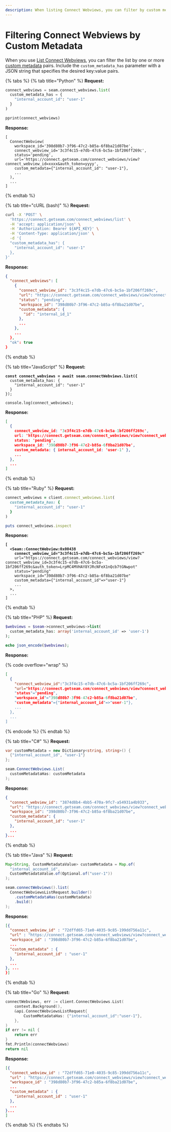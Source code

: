 ```yaml
---
description: When listing Connect Webviews, you can filter by custom metadata.
---
```


# Filtering Connect Webviews by Custom Metadata

When you use [List Connect Webviews](../../api-clients/connect-webviews/list-connect-webviews.md), you can filter the list by one or more [custom metadata](attaching-custom-data-to-the-connect-webview.md) pairs. Include the `custom_metadata_has` parameter with a JSON string that specifies the desired key:value pairs.

{% tabs %}
{% tab title="Python" %}
**Request:**

```python
connect_webviews = seam.connect_webviews.list(
  custom_metadata_has = {
    "internal_account_id": "user-1"
  }
)

pprint(connect_webviews)
```

**Response:**

```
[
  ConnectWebview(
    workspace_id='398d80b7-3f96-47c2-b85a-6f8ba21d07be',
    connect_webview_id='3c3f4c15-e7db-47c6-bc5a-1bf206ff269c',
    status='pending',
    url='https://connect.getseam.com/connect_webviews/view?connect_webview_id=xxxx&auth_token=yyyy',
    custom_metadata={"internal_account_id": "user-1"},
    ...
  ),
  ...
]
```
{% endtab %}

{% tab title="cURL (bash)" %}
**Request:**

```bash
curl -X 'POST' \
  'https://connect.getseam.com/connect_webviews/list' \
  -H 'accept: application/json' \
  -H 'Authorization: Bearer ${API_KEY}' \
  -H 'Content-Type: application/json' \
  -d '{
  "custom_metadata_has": {
    "internal_account_id": "user-1"
  },
}'
```

**Response:**

```json
{
  "connect_webviews": [
    {
      "connect_webview_id": "3c3f4c15-e7db-47c6-bc5a-1bf206ff269c",
      "url": "https://connect.getseam.com/connect_webviews/view?connect_webview_id=3c3f4c15-e7db-47c6-bc5a-1bf206ff269c&auth_token=LrpMC4MVHAY8YJRcNFeX1nQcb7tGNwpot",
      "status": "pending",
      "workspace_id": "398d80b7-3f96-47c2-b85a-6f8ba21d07be",
      "custom_metadata": {
        "id": "internal_id_1"
      },
      ...
    },
    ...
  },
  "ok": true
}
```
{% endtab %}

{% tab title="JavaScript" %}
**Request:**

<pre class="language-javascript"><code class="lang-javascript"><strong>const connect_webviews = await seam.connectWebviews.list({
</strong>  custom_metadata_has: {
    "internal_account_id": "user-1"
  }
});

console.log(connect_webviews);
</code></pre>

**Response:**

```json
[
  {
    connect_webview_id: '3c3f4c15-e7db-47c6-bc5a-1bf206ff269c',
    url: 'https://connect.getseam.com/connect_webviews/view?connect_webview_id=3c3f4c15-e7db-47c6-bc5a-1bf206ff269c&auth_token=LrpMC4MVHAY8YJRcNFeX1nQcb7tGNwpot',
    status: 'pending',
    workspace_id: '398d80b7-3f96-47c2-b85a-6f8ba21d07be',
    custom_metadata: { internal_account_id: 'user-1' },
    ...
  },
  ...
]
```
{% endtab %}

{% tab title="Ruby" %}
**Request:**

```ruby
connect_webviews = client.connect_webviews.list(
  custom_metadata_has: {
    "internal_account_id": "user-1"
  }
)

puts connect_webviews.inspect
```

**Response:**

<pre><code><strong>[
</strong><strong>  &#x3C;Seam::ConnectWebview:0x00438
</strong><strong>    connect_webview_id="3c3f4c15-e7db-47c6-bc5a-1bf206ff269c"
</strong>    url="https://connect.getseam.com/connect_webviews/view?connect_webview_id=3c3f4c15-e7db-47c6-bc5a-1bf206ff269c&#x26;auth_token=LrpMC4MVHAY8YJRcNFeX1nQcb7tGNwpot"
    status="pending"
    workspace_id="398d80b7-3f96-47c2-b85a-6f8ba21d07be"
    custom_metadata={"internal_account_id"=>"user-1"}
    ...
  >,
  ...
]
</code></pre>
{% endtab %}

{% tab title="PHP" %}
**Request:**

```php
$webviews = $seam->connect_webviews->list(
  custom_metadata_has: array('internal_account_id' => 'user-1')
);

echo json_encode($webviews);
```

**Response:**

{% code overflow="wrap" %}
```json
[
  {
    "connect_webview_id":"3c3f4c15-e7db-47c6-bc5a-1bf206ff269c",
    "url="https://connect.getseam.com/connect_webviews/view?connect_webview_id=xxxx&auth_token=yyyy",
    "status"="pending",
    "workspace_id"="398d80b7-3f96-47c2-b85a-6f8ba21d07be",
    "custom_metadata"={"internal_account_id"=>"user-1"},
    ...
  },
  ...
]
```
{% endcode %}
{% endtab %}

{% tab title="C#" %}
**Request:**

```csharp
var customMetadata = new Dictionary<string, string>() {
  {"internal_account_id", "user-1"}
};

seam.ConnectWebviews.List(
  customMetadataHas: customMetadata
);

```

**Response:**

```json
{
  "connect_webview_id": "3874d8b4-4bb5-470a-9fc7-a54931a4b933",
  "url": "https://connect.getseam.com/connect_webviews/view?connect_webview_id=3c3f4c15-e7db-47c6-bc5a-1bf206ff269c&auth_token=LrpMC4MVHAY8YJRcNFeX1nQcb7tGNwpot",
  "workspace_id": "398d80b7-3f96-47c2-b85a-6f8ba21d07be",
  "custom_metadata": {
    "internal_account_id": "user-1"
  },
  ...
}...
```
{% endtab %}

{% tab title="Java" %}
**Request:**

```java
Map<String, CustomMetadataValue> customMetadata = Map.of(
  "internal_account_id",
  CustomMetadataValue.of(Optional.of("user-1"))
);

seam.connectWebviews().list(
  ConnectWebviewsListRequest.builder()
    .customMetadataHas(customMetadata)
    .build()
);
```

**Response:**

```json
[{
  "connect_webview_id" : "72dffd65-71e0-4035-9c85-199dd756a11c",
  "url" : "https://connect.getseam.com/connect_webviews/view?connect_webview_id=3c3f4c15-e7db-47c6-bc5a-1bf206ff269c&auth_token=LrpMC4MVHAY8YJRcNFeX1nQcb7tGNwpot",
  "workspace_id" : "398d80b7-3f96-47c2-b85a-6f8ba21d07be",
  ...
  "custom_metadata" : {
    "internal_account_id" : "user-1"
  },
  ...
}, ...
}]
```
{% endtab %}

{% tab title="Go" %}
**Request:**

```go
connectWebviews, err := client.ConnectWebviews.List(
	context.Background(),
	&api.ConnectWebviewsListRequest{
		CustomMetadataHas: {"internal_account_id":"user-1"},
	},
)
if err != nil {
	return err
}
fmt.Println(connectWebviews)
return nil
```

**Response:**

```json
[{
  "connect_webview_id" : "72dffd65-71e0-4035-9c85-199dd756a11c",
  "url" : "https://connect.getseam.com/connect_webviews/view?connect_webview_id=3c3f4c15-e7db-47c6-bc5a-1bf206ff269c&auth_token=LrpMC4MVHAY8YJRcNFeX1nQcb7tGNwpot",
  "workspace_id" : "398d80b7-3f96-47c2-b85a-6f8ba21d07be",
  ...
  "custom_metadata" : {
    "internal_account_id" : "user-1"
  },
  ...
}...
]
```
{% endtab %}
{% endtabs %}
